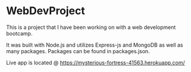 # WebDevProject

This is a project that I have been working on with a web development bootcamp.

It was built with Node.js and utilizes Express-js and MongoDB as well as many packages. 
Packages can be found in packages.json.


Live app is located @
https://mysterious-fortress-41563.herokuapp.com/
